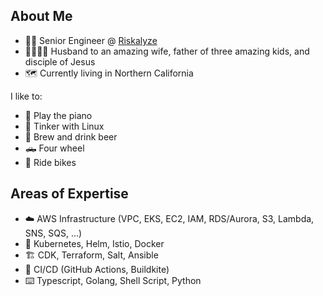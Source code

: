 ## About Me
- 👨‍💻 Senior Engineer @ [Riskalyze](https://www.riskalyze.com/)
- 👨‍👩‍👦‍👦 Husband to an amazing wife, father of three amazing kids, and disciple of Jesus
- 🗺️ Currently living in Northern California

I like to:
- 🎹 Play the piano
- 🐧 Tinker with Linux
- 🍻 Brew and drink beer
- 🛻 Four wheel
- 🚵 Ride bikes

## Areas of Expertise
- ☁️ AWS Infrastructure (VPC, EKS, EC2, IAM, RDS/Aurora, S3, Lambda, SNS, SQS, ...)
- 🐳 Kubernetes, Helm, Istio, Docker
- 🏗️ CDK, Terraform, Salt, Ansible
- 🔨 CI/CD (GitHub Actions, Buildkite)
- ⌨️ Typescript, Golang, Shell Script, Python

